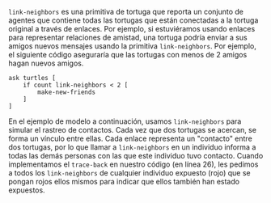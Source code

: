 ﻿`link-neighbors` es una primitiva de tortuga que reporta un conjunto de agentes que contiene todas las tortugas que están conectadas a la tortuga original a través de enlaces. Por ejemplo, si estuviéramos usando enlaces para representar relaciones de amistad, una tortuga podría enviar a sus amigos nuevos mensajes usando la primitiva `link-neighbors`. Por ejemplo, el siguiente código aseguraría que las tortugas con menos de 2 amigos hagan nuevos amigos.



```
ask turtles [
	if count link-neighbors < 2 [
		make-new-friends
	]
]
```


En el ejemplo de modelo a continuación, usamos `link-neighbors` para simular el rastreo de contactos. Cada vez que dos tortugas se acercan, se forma un vínculo entre ellas. Cada enlace representa un "contacto" entre dos tortugas, por lo que llamar a `link-neighbors` en un individuo informa a todas las demás personas con las que este individuo tuvo contacto. Cuando implementamos el `trace-back` en nuestro código (en línea 26), les pedimos a todos los `link-neighbors` de cualquier individuo expuesto (rojo) que se pongan rojos ellos mismos para indicar que ellos también han estado expuestos.